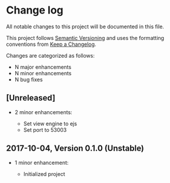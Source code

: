 # Change log

All notable changes to this project will be documented in this file.

This project follows [Semantic Versioning](http://semver.org/) and uses the formatting conventions from [Keep a Changelog](http://keepachangelog.com).

Changes are categorized as follows:

* N major enhancements
* N minor enhancements
* N bug fixes

## [Unreleased]

* 2 minor enhancements:

  * Set view engine to ejs
  * Set port to 53003

## 2017-10-04, Version 0.1.0 (Unstable)

* 1 minor enhancement:

  * Initialized project
